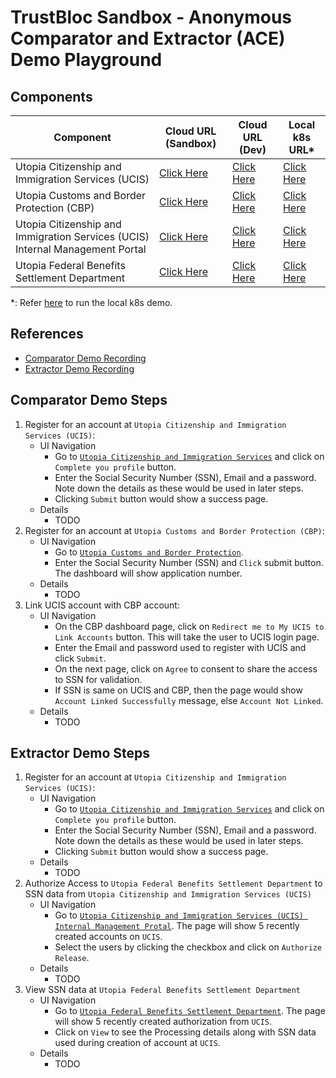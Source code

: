 # TrustBloc Sandbox - Anonymous Comparator and Extractor (ACE) Demo Playground

## Components
| Component                                                                     | Cloud URL (Sandbox)                                            | Cloud URL (Dev)                                            | Local k8s URL*                                             | 
|-------------------------------------------------------------------------------|----------------------------------------------------------------|------------------------------------------------------------|------------------------------------------------------------|
| Utopia Citizenship and Immigration Services (UCIS)                            | [Click Here](https://demo-ucis.sandbox.trustbloc.dev)          | [Click Here](https://demo-ucis.dev.trustbloc.dev)          | [Click Here](https://ucis-rp.local.trustbloc.dev)          | 
| Utopia Customs and Border Protection (CBP)                                    | [Click Here](https://demo-cbp.sandbox.trustbloc.dev)           | [Click Here](https://demo-cbp.dev.trustbloc.dev)           | [Click Here](https://cbp-rp.local.trustbloc.dev)           | 
| Utopia Citizenship and Immigration Services (UCIS) Internal Management Portal | [Click Here](https://demo-ucis.sandbox.trustbloc.dev/internal) | [Click Here](https://demo-ucis.dev.trustbloc.dev/internal) | [Click Here](https://ucis-rp.local.trustbloc.dev/internal) | 
| Utopia Federal Benefits Settlement Department                                 | [Click Here](https://demo-benefits-dept.sandbox.trustbloc.dev) | [Click Here](https://demo-benefits-dept.dev.trustbloc.dev) | [Click Here](https://benefits-dept-rp.local.trustbloc.dev) | 

*: Refer [here](./../../README.md#deployment) to run the local k8s demo.

## References
- [Comparator Demo Recording](https://www.youtube.com/watch?v=SqDqHSNdGpc)
- [Extractor Demo Recording](https://www.youtube.com/watch?v=E2WHBS6OD2w)

## Comparator Demo Steps
1. Register for an account at `Utopia Citizenship and Immigration Services (UCIS)`:
   - UI Navigation 
     - Go to [`Utopia Citizenship and Immigration Services`](#components) and click on `Complete you profile` button.
     - Enter the Social Security Number (SSN), Email and a password. Note down the details as these would be used in later steps.
     - Clicking `Submit` button would show a success page. 
   - Details 
     - TODO
1. Register for an account at `Utopia Customs and Border Protection (CBP)`:
   - UI Navigation 
     - Go to [`Utopia Customs and Border Protection`](#components).
     - Enter the Social Security Number (SSN) and `Click` submit button. The dashboard will show application number.
   - Details 
     - TODO
1. Link UCIS account with CBP account:
   - UI Navigation 
     - On the CBP dashboard page, click on `Redirect me to My UCIS to Link Accounts` button. This will take the user to UCIS login page.
     - Enter the Email and password used to register with UCIS and click `Submit`.
     - On the next page, click on `Agree` to consent to share the access to SSN for validation.
     - If SSN is same on UCIS and CBP, then the page would show `Account Linked Successfully` message, else `Account Not Linked`.
   - Details 
     - TODO


## Extractor Demo Steps
1. Register for an account at `Utopia Citizenship and Immigration Services (UCIS)`:
   - UI Navigation 
     - Go to [`Utopia Citizenship and Immigration Services`](#components) and click on `Complete you profile` button.
     - Enter the Social Security Number (SSN), Email and a password. Note down the details as these would be used in later steps.
     - Clicking `Submit` button would show a success page. 
   - Details 
     - TODO
1. Authorize Access to `Utopia Federal Benefits Settlement Department` to  SSN data from `Utopia Citizenship and Immigration Services (UCIS)`
   - UI Navigation 
     - Go to [`Utopia Citizenship and Immigration Services (UCIS) Internal Management Protal`](#components). The page will show 5 recently created accounts on `UCIS`.
     - Select the users by clicking the checkbox and click on `Authorize Release`.
   - Details 
     - TODO
1. View SSN data at `Utopia Federal Benefits Settlement Department`
   - UI Navigation 
     - Go to [`Utopia Federal Benefits Settlement Department`](#components). The page will show 5 recently created authorization from `UCIS`.
     - Click on `View` to see the Processing details along with SSN data used during creation of account at `UCIS`.
   - Details 
     - TODO
     
